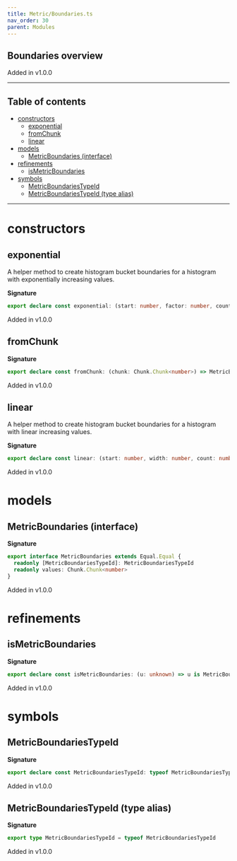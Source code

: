 ```yaml
---
title: Metric/Boundaries.ts
nav_order: 30
parent: Modules
---
```


## Boundaries overview

Added in v1.0.0

---

<h2 class="text-delta">Table of contents</h2>

- [constructors](#constructors)
  - [exponential](#exponential)
  - [fromChunk](#fromchunk)
  - [linear](#linear)
- [models](#models)
  - [MetricBoundaries (interface)](#metricboundaries-interface)
- [refinements](#refinements)
  - [isMetricBoundaries](#ismetricboundaries)
- [symbols](#symbols)
  - [MetricBoundariesTypeId](#metricboundariestypeid)
  - [MetricBoundariesTypeId (type alias)](#metricboundariestypeid-type-alias)

---

# constructors

## exponential

A helper method to create histogram bucket boundaries for a histogram
with exponentially increasing values.

**Signature**

```ts
export declare const exponential: (start: number, factor: number, count: number) => MetricBoundaries
```

Added in v1.0.0

## fromChunk

**Signature**

```ts
export declare const fromChunk: (chunk: Chunk.Chunk<number>) => MetricBoundaries
```

Added in v1.0.0

## linear

A helper method to create histogram bucket boundaries for a histogram
with linear increasing values.

**Signature**

```ts
export declare const linear: (start: number, width: number, count: number) => MetricBoundaries
```

Added in v1.0.0

# models

## MetricBoundaries (interface)

**Signature**

```ts
export interface MetricBoundaries extends Equal.Equal {
  readonly [MetricBoundariesTypeId]: MetricBoundariesTypeId
  readonly values: Chunk.Chunk<number>
}
```

Added in v1.0.0

# refinements

## isMetricBoundaries

**Signature**

```ts
export declare const isMetricBoundaries: (u: unknown) => u is MetricBoundaries
```

Added in v1.0.0

# symbols

## MetricBoundariesTypeId

**Signature**

```ts
export declare const MetricBoundariesTypeId: typeof MetricBoundariesTypeId
```

Added in v1.0.0

## MetricBoundariesTypeId (type alias)

**Signature**

```ts
export type MetricBoundariesTypeId = typeof MetricBoundariesTypeId
```

Added in v1.0.0
